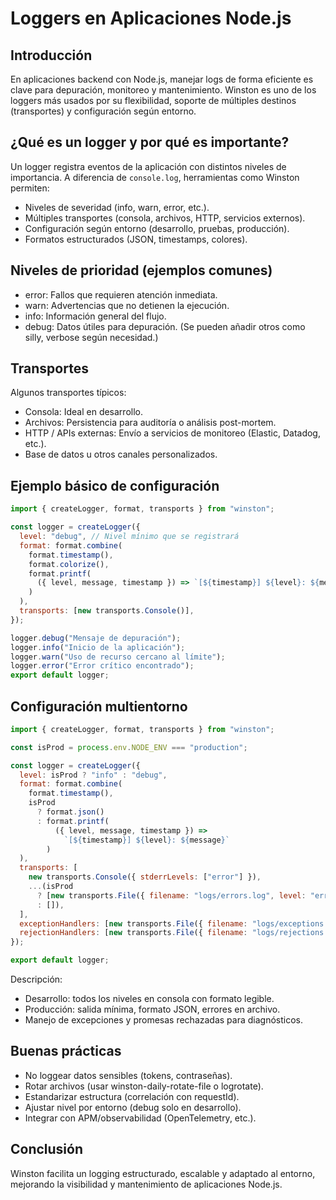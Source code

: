 # Loggers en Aplicaciones Node.js

## Introducción

En aplicaciones backend con Node.js, manejar logs de forma eficiente es clave para depuración, monitoreo y mantenimiento. Winston es uno de los loggers más usados por su flexibilidad, soporte de múltiples destinos (transportes) y configuración según entorno.

## ¿Qué es un logger y por qué es importante?

Un logger registra eventos de la aplicación con distintos niveles de importancia. A diferencia de `console.log`, herramientas como Winston permiten:

- Niveles de severidad (info, warn, error, etc.).
- Múltiples transportes (consola, archivos, HTTP, servicios externos).
- Configuración según entorno (desarrollo, pruebas, producción).
- Formatos estructurados (JSON, timestamps, colores).

## Niveles de prioridad (ejemplos comunes)

- error: Fallos que requieren atención inmediata.
- warn: Advertencias que no detienen la ejecución.
- info: Información general del flujo.
- debug: Datos útiles para depuración.
  (Se pueden añadir otros como silly, verbose según necesidad.)

## Transportes

Algunos transportes típicos:

- Consola: Ideal en desarrollo.
- Archivos: Persistencia para auditoría o análisis post-mortem.
- HTTP / APIs externas: Envío a servicios de monitoreo (Elastic, Datadog, etc.).
- Base de datos u otros canales personalizados.

## Ejemplo básico de configuración

```js
import { createLogger, format, transports } from "winston";

const logger = createLogger({
  level: "debug", // Nivel mínimo que se registrará
  format: format.combine(
    format.timestamp(),
    format.colorize(),
    format.printf(
      ({ level, message, timestamp }) => `[${timestamp}] ${level}: ${message}`
    )
  ),
  transports: [new transports.Console()],
});

logger.debug("Mensaje de depuración");
logger.info("Inicio de la aplicación");
logger.warn("Uso de recurso cercano al límite");
logger.error("Error crítico encontrado");
export default logger;
```

## Configuración multientorno

```js
import { createLogger, format, transports } from "winston";

const isProd = process.env.NODE_ENV === "production";

const logger = createLogger({
  level: isProd ? "info" : "debug",
  format: format.combine(
    format.timestamp(),
    isProd
      ? format.json()
      : format.printf(
          ({ level, message, timestamp }) =>
            `[${timestamp}] ${level}: ${message}`
        )
  ),
  transports: [
    new transports.Console({ stderrLevels: ["error"] }),
    ...(isProd
      ? [new transports.File({ filename: "logs/errors.log", level: "error" })]
      : []),
  ],
  exceptionHandlers: [new transports.File({ filename: "logs/exceptions.log" })],
  rejectionHandlers: [new transports.File({ filename: "logs/rejections.log" })],
});

export default logger;
```

Descripción:

- Desarrollo: todos los niveles en consola con formato legible.
- Producción: salida mínima, formato JSON, errores en archivo.
- Manejo de excepciones y promesas rechazadas para diagnósticos.

## Buenas prácticas

- No loggear datos sensibles (tokens, contraseñas).
- Rotar archivos (usar winston-daily-rotate-file o logrotate).
- Estandarizar estructura (correlación con requestId).
- Ajustar nivel por entorno (debug solo en desarrollo).
- Integrar con APM/observabilidad (OpenTelemetry, etc.).

## Conclusión

Winston facilita un logging estructurado, escalable y adaptado al entorno, mejorando la visibilidad y mantenimiento de aplicaciones Node.js.
